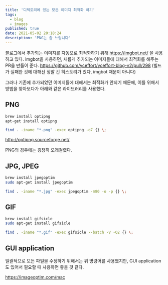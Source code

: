 ```yaml
---
title: '디렉토리에 있는 모든 이미지 최적화 하기'
tags:
  - blog
  - images
published: true
date: 2021-05-02 20:18:24
description: 'PNG는 좀 느립니다'
---
```


블로그에서 추가되는 이미지를 자동으로 최적화하기 위해 https://imgbot.net/ 을 사용하고 있다. imgbot을 사용하면, 새롭게 추가되는 이미지들에 대해서 최적화를 해주는 PR을 만들어 준다. https://github.com/yceffort/yceffort-blog-v2/pull/298 (빌드가 실패한 것에 대해선 정말 긴 히스토리가 있다, imgbot 때문이 아니다)

그러나 기존에 추가되었던 이미지들에 대해서는 최적화가 안되기 때문에, 이를 위해서 방법을 찾아보다가 아래와 같은 라이브러리를 사용했다.

## PNG

```bash
brew install optipng
apt-get install optipng
```

```bash
find . -iname "*.png" -exec optipng -o7 {} \;
```

http://optipng.sourceforge.net/

PNG의 경우에는 굉장히 오래걸렸다.

## JPG, JPEG

```bash
brew install jpegoptim
sudo apt-get install jpegoptim
```

```bash
find . -iname "*.jpg" -exec jpegoptim -m80 -o -p {} \;
```

## GIF

```bash
brew install gifsicle
sudo apt-get install gifsicle
```

```bash
find . -iname "*.gif" -exec gifsicle --batch -V -O2 {} \;
```
## GUI application

일괄적으로 모든 파일을 수정하기 위해서는 위 명령어를 사용했지만, GUI application도 있어서 필요할 때 사용하면 좋을 것 같다.

https://imageoptim.com/mac